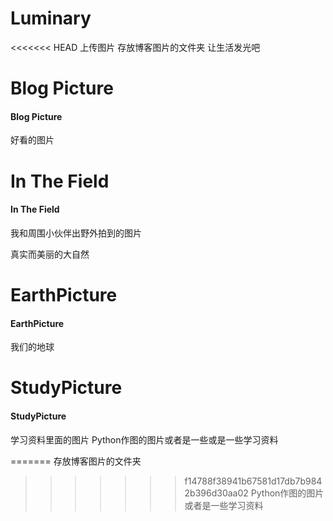 # Luminary
<<<<<<< HEAD
上传图片
存放博客图片的文件夹
让生活发光吧

# Blog Picture
#### Blog Picture
好看的图片

# In The Field
#### In The Field
我和周围小伙伴出野外拍到的图片

真实而美丽的大自然

# EarthPicture
#### EarthPicture
我们的地球

# StudyPicture
#### StudyPicture
学习资料里面的图片
Python作图的图片或者是一些或是一些学习资料

=======
存放博客图片的文件夹
>>>>>>> f14788f38941b67581d17db7b9842b396d30aa02
Python作图的图片或者是一些学习资料


